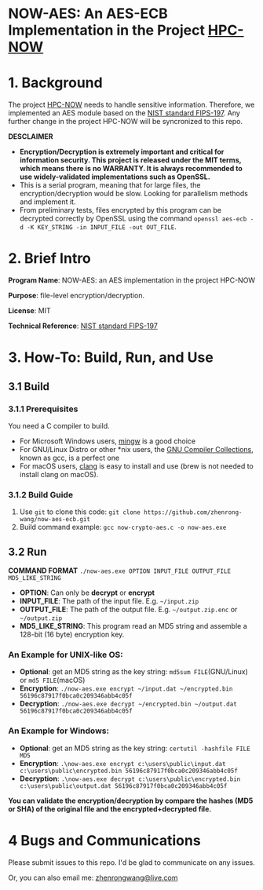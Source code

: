 # NOW-AES: An AES-ECB Implementation in the Project [HPC-NOW](https://github.com/zhenrong-wang/hpc-now)

# 1. Background

The project [HPC-NOW](https://github.com/zhenrong-wang/hpc-now) needs to handle sensitive information. Therefore, we implemented an AES module based on the [NIST standard FIPS-197](https://csrc.nist.gov/pubs/fips/197/final). Any further change in the project HPC-NOW will be syncronized to this repo.

**DESCLAIMER**

- **Encryption/Decryption is extremely important and critical for information security. This project is released under the MIT terms, which means there is no WARRANTY. It is always recommended to use widely-validated implementations such as OpenSSL.**
- This is a serial program, meaning that for large files, the encryption/decryption would be slow. Looking for parallelism methods and implement it. 
- From preliminary tests, files encrypted by this program can be decrypted correctly by OpenSSL using the command `openssl aes-ecb -d -K KEY_STRING -in INPUT_FILE -out OUT_FILE`.

# 2. Brief Intro

**Program Name**: NOW-AES: an AES implementation in the project HPC-NOW

**Purpose**: file-level encryption/decryption.

**License**: MIT

**Technical Reference**: [NIST standard FIPS-197](https://csrc.nist.gov/pubs/fips/197/final)

# 3. How-To: Build, Run, and Use

## 3.1 Build

### 3.1.1 Prerequisites

You need a C compiler to build. 

- For Microsoft Windows users, [mingw](https://sourceforge.net/projects/mingw/) is a good choice
- For GNU/Linux Distro or other *nix users, the [GNU Compiler Collections](https://gcc.gnu.org/), known as gcc, is a perfect one
- For macOS users, [clang](https://clang.llvm.org/) is easy to install and use (brew is not needed to install clang on macOS).

### 3.1.2 Build Guide

1. Use `git` to clone this code: `git clone https://github.com/zhenrong-wang/now-aes-ecb.git`
2. Build command example: `gcc now-crypto-aes.c -o now-aes.exe`

## 3.2 Run

**COMMAND FORMAT** `./now-aes.exe OPTION INPUT_FILE OUTPUT_FILE MD5_LIKE_STRING`

- **OPTION**: Can only be **decrypt** or **encrypt**
- **INPUT_FILE**: The path of the input file. E.g. `~/input.zip`
- **OUTPUT_FILE**: The path of the output file. E.g. `~/output.zip.enc` or `~/output.zip` 
- **MD5_LIKE_STRING**: This program read an MD5 string and assemble a 128-bit (16 byte) encryption key.

### An Example for UNIX-like OS:

- **Optional**: get an MD5 string as the key string: `md5sum FILE`(GNU/Linux) or `md5 FILE`(macOS)
- **Encryption**: `./now-aes.exe encrypt ~/input.dat ~/encrypted.bin 56196c87917f0bca0c209346abb4c05f`
- **Decryption**: `./now-aes.exe decrypt ~/encrypted.bin ~/output.dat 56196c87917f0bca0c209346abb4c05f`

### An Example for Windows:


- **Optional**: get an MD5 string as the key string: `certutil -hashfile FILE MD5`
- **Encryption**: `.\now-aes.exe encrypt c:\users\public\input.dat c:\users\public\encrypted.bin 56196c87917f0bca0c209346abb4c05f`
- **Decryption**: `.\now-aes.exe decrypt c:\users\public\encrypted.bin c:\users\public\output.dat 56196c87917f0bca0c209346abb4c05f`

**You can validate the encryption/decryption by compare the hashes (MD5 or SHA) of the original file and the encrypted+decrypted file.**

# 4 Bugs and Communications

Please submit issues to this repo. I'd be glad to communicate on any issues.

Or, you can also email me: zhenrongwang@live.com

